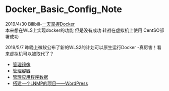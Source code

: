 # Docker_Basic_Config_Note

2019/4/30   Bilibili-[一天掌握Docker](https://www.bilibili.com/video/av49731612)<br>
本来想在WLS上实现docker的功能 但是没有成功 转战在虚拟机上使用 CentSO部署成功<br>

2019/5/7 昨晚上微软公布了新的WLS2的计划可以原生运行Docker -真厉害！看来虚拟机可以被取代了？
<br>
+ [管理镜像](https://github.com/WinFanChen/Docker_Basic_Config_Note/blob/master/B站-一天掌握Docker/怎么管理镜像.md)<br>
+ [管理容器](https://github.com/WinFanChen/Docker_Basic_Config_Note/blob/master/B站-一天掌握Docker/怎么管理容器.md)<br>
+ [管理应用程序数据](https://github.com/WinFanChen/Docker_Basic_Config_Note/blob/master/B站-一天掌握Docker/管理应用程序数据.md)<br>
+ [搭建一个LNMP的项目——WordPress](https://github.com/WinFanChen/Docker_Basic_Config_Note/blob/master/B站-一天掌握Docker/搭建一个LNMP的项目.md)<br>